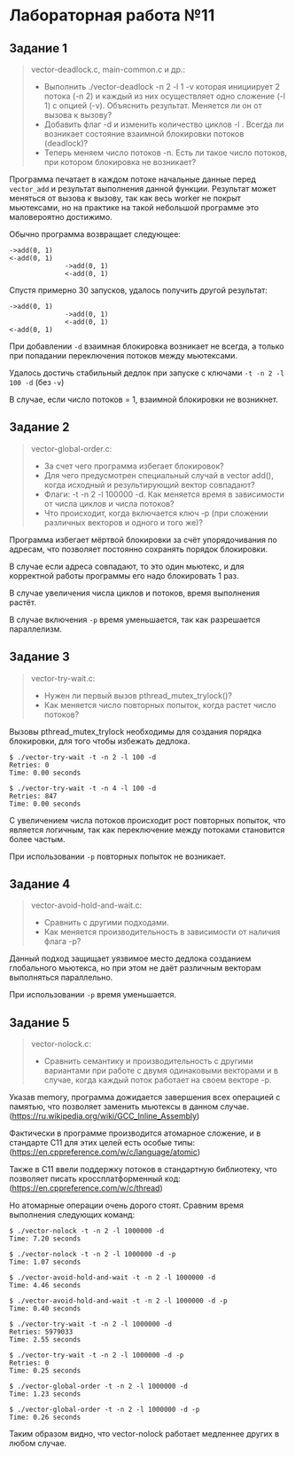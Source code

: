 # Лабораторная работа №11

## Задание 1

> vector-deadlock.c,  main-common.c и др.:
> - Выполнить ./vector-deadlock -n 2 -l 1 -v
>  которая инициирует 2 потока (-n 2) и каждый из них осуществляет одно сложение (-l 1) с опцией (-v).
>  Объяснить результат. Меняется ли он от вызова к вызову? 
> - Добавить флаг -d и изменить количество циклов -l .
> Всегда ли возникает состояние взаимной блокировки потоков (deadlock)?
> - Теперь меняем число потоков -n. Есть ли такое число потоков, при котором блокировка не возникает?

Программа печатает в каждом потоке начальные данные перед `vector_add` и результат выполнения данной функции.
Результат может меняться от вызова к вызову, так как весь worker не покрыт мьютексами, но на практике на такой небольшой
программе это маловероятно достижимо.

Обычно программа возвращает следующее:
```text
->add(0, 1)
<-add(0, 1)
              ->add(0, 1)
              <-add(0, 1)
```

Спустя примерно 30 запусков, удалось получить другой результат:
```text
->add(0, 1)
              ->add(0, 1)
              <-add(0, 1)
<-add(0, 1)
```

При добавлении `-d` взаимная блокировка возникает не всегда, а только при попадании переключения потоков между мьютексами.

Удалось достичь стабильный дедлок при запуске с ключами `-t -n 2 -l 100 -d` (без `-v`)

В случае, если число потоков = 1, взаимной блокировки не возникнет.


## Задание 2

> vector-global-order.c:
>  - За счет чего программа избегает блокировок? 
>  - Для чего предусмотрен специальный случай в vector add(), когда исходный и результирующий вектор совпадают?
>  - Флаги: -t -n 2 -l 100000 -d. Как меняется время в зависимости от числа циклов и числа потоков?
>  - Что происходит, когда включается ключ -p (при сложении различных векторов и одного и того же)?

Программа избегает мёртвой блокировки за счёт упорядочивания по адресам, что позволяет постоянно сохранять порядок 
блокировки.

В случае если адреса совпадают, то это один мьютекс, и для корректной работы программы его надо блокировать 1 раз.

В случае увеличения числа циклов и потоков, время выполнения растёт.

В случае включения `-p` время уменьшается, так как разрешается параллелизм.

## Задание 3

> vector-try-wait.c: 
>  - Нужен ли первый вызов pthread_mutex_trylock()?
>  - Как меняется число повторных попыток, когда растет число потоков?

Вызовы pthread_mutex_trylock необходимы для создания порядка блокировки, для того чтобы избежать дедлока.

```text
$ ./vector-try-wait -t -n 2 -l 100 -d
Retries: 0
Time: 0.00 seconds

$ ./vector-try-wait -t -n 4 -l 100 -d
Retries: 847
Time: 0.00 seconds
```

С увеличением числа потоков происходит рост повторных попыток, что является логичным, так как переключение между потоками 
становится более частым.

При использовании `-p` повторных попыток не возникает.

## Задание 4

> vector-avoid-hold-and-wait.c: 
> - Сравнить с другими подходами.
> - Как меняется производительность в зависимости от наличия флага -p?

Данный подход защищает уязвимое место дедлока созданием глобального мьютекса, но при этом не даёт различным векторам 
выполняться параллельно.

При использовании `-p` время уменьшается.

## Задание 5

> vector-nolock.c:
> - Сравнить семантику и производительность с другими вариантами при работе с двумя одинаковыми векторами и в случае, 
> когда каждый поток работает на своем векторе -p.

Указав memory, программа дожидается завершения всех операцией с памятью, что позволяет заменить мьютексы в данном случае. 
(https://ru.wikipedia.org/wiki/GCC_Inline_Assembly)

Фактически в программе производится атомарное сложение, и в стандарте C11 для этих целей есть особые типы:
(https://en.cppreference.com/w/c/language/atomic)

Также в C11 ввели поддержку потоков в стандартную библиотеку, что позволяет писать кроссплатформенный код:
(https://en.cppreference.com/w/c/thread)

Но атомарные операции очень дорого стоят.
Сравним время выполнения следующих команд:

```text
$ ./vector-nolock -t -n 2 -l 1000000 -d 
Time: 7.20 seconds

$ ./vector-nolock -t -n 2 -l 1000000 -d -p
Time: 1.07 seconds
```

```text
$ ./vector-avoid-hold-and-wait -t -n 2 -l 1000000 -d
Time: 4.46 seconds

$ ./vector-avoid-hold-and-wait -t -n 2 -l 1000000 -d -p
Time: 0.40 seconds
```

```text
$ ./vector-try-wait -t -n 2 -l 1000000 -d
Retries: 5979033
Time: 2.55 seconds

$ ./vector-try-wait -t -n 2 -l 1000000 -d -p
Retries: 0
Time: 0.25 seconds

```

```text
$ ./vector-global-order -t -n 2 -l 1000000 -d
Time: 1.23 seconds

$ ./vector-global-order -t -n 2 -l 1000000 -d -p
Time: 0.26 seconds
```

Таким образом видно, что vector-nolock работает медленнее других в любом случае.
